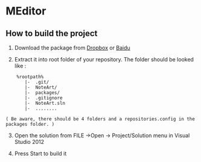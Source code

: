 ﻿# MEditor  

## How to build the project
1. Download the package from [Dropbox](https://www.dropbox.com/sh/x123tfxyc48ze6p/AADoYJf5oPL4-HhsWUYB85YTa) or [Baidu](http://pan.baidu.com/s/1c0D14J2#dir/path=%2FNoteArt)

2. Extract it into root folder of your repository. The folder should be looked like :
```
    %rootpath%
       |-  .git/
       |-  NoteArt/
       |-  packages/
       |-  .gitignore
       |-  NoteArt.sln
       |-  ........
```
    ( Be aware, there should be 4 folders and a repositories.config in the packages folder. )

3. Open the solution from FILE ->Open -> Project/Solution menu in Visual Studio 2012

4. Press Start to build it
